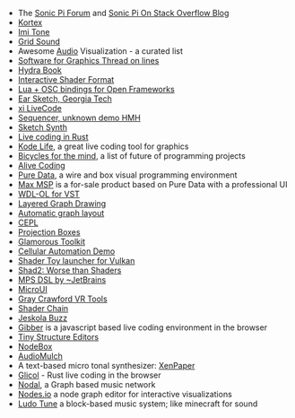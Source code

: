 - The [Sonic Pi Forum](https://in-thread.sonic-pi.net/) and [Sonic Pi On Stack Overflow Blog](https://stackoverflow.blog/2020/01/29/the-live-coding-language-that-lets-you-be-an-actual-rock-star/)
- [Kortex](https://mindbuffer.net/kortex)
- [Imi Tone](https://www.kickstarter.com/projects/evanbalster/imitone-mind-to-melody)
- [Grid Sound](https://gridsound.com/#/)
- Awesome [Audio](https://github.com/willianjusten/awesome-audio-visualization) Visualization - a curated list
- [Software for Graphics Thread on lines](https://llllllll.co/t/software-to-create-procedural-graphics/27660/10)
- [Hydra Book](https://naotohieda.com/blog/hydra-book/)
- [Interactive Shader Format](https://www.interactiveshaderformat.com/)
- [Lua + OSC bindings for Open Frameworks](https://github.com/danomatika/loaf)
- [Ear Sketch, Georgia Tech](https://earsketch.gatech.edu/landing/#/)
- [xi LiveCode](https://github.com/xi-livecode/xi)
- [Sequencer, unknown demo HMH](https://www.youtube.com/watch?v=x7c-9dXZouo&feature=youtu.be)
- [Sketch Synth](https://github.com/jeonghopark/SketchSynth-Simple)
- [Live coding in Rust](https://nannou.cc/)
- [Kode Life](https://hexler.net/products/kodelife), a great live coding tool for graphics
- [Bicycles for the mind](https://github.com/pel-daniel/mind-bicycles), a list of future of programming projects
- [Alive Coding](https://s-ol.nu/alivecoding)
- [Pure Data](http://msp.ucsd.edu/Pd_documentation/), a wire and box visual programming environment
- [Max MSP](https://cycling74.com/products/max/) is a for-sale product based on Pure Data with a professional UI
- [WDL-OL for VST](https://github.com/justinfrankel/WDL)
- [Layered Graph Drawing](https://en.wikipedia.org/wiki/Layered_graph_drawing)
- [Automatic graph layout](https://en.wikipedia.org/wiki/Microsoft_Automatic_Graph_Layout)
- [CEPL](https://github.com/cbaggers/cepl)
- [Projection Boxes](http://cseweb.ucsd.edu/~lerner/papers/projection-boxes-chi2020.pdf)
- [Glamorous Toolkit](https://gtoolkit.com/)
- [Cellular Automation Demo](https://movablefeastmachine.org/)
- [Shader Toy launcher for Vulkan](https://github.com/danilw/vulkan-shadertoy-launcher)
- [Shad2: Worse than Shaders](https://jmickle66666666.github.io/blog/2020/06/27/SHAD2.html)
- [MPS DSL by ~JetBrains](https://www.jetbrains.com/mps/)
- [MicroUI](https://github.com/cmaughan/microui)
- [Gray Crawford VR Tools](https://www.graycrawford.com/)
- [Shader Chain](https://connorbell.itch.io/shaderchain)
- [Jeskola Buzz](http://jeskola.net/buzz/)
- [Gibber](http://www.charlie-roberts.com/pubs/gibber_music_2015_ICMC.pdf) is a javascript based live coding environment in the browser
- [Tiny Structure Editors](http://people.cs.uchicago.edu/~rchugh/static/papers/vlhcc20-tse.pdf)
- [NodeBox](https://www.nodebox.net/node/)
- [AudioMulch](http://www.audiomulch.com/)
- A text-based micro tonal synthesizer: [XenPaper](https://xenpaper.com/)
- [Glicol](https://glicol.org) - Rust live coding in the browser 
- [Nodal](https://nodalmusic.com/), a Graph based music network 
- [Nodes.io](https://nodes.io/story/) a node graph editor for interactive visualizations
- [Ludo Tune](https://ludotune.com/) a block-based music system; like minecraft for sound
